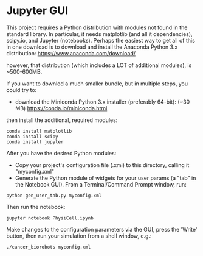 # Jupyter GUI

This project requires a Python distribution with modules not found in the standard 
library. In particular, it needs matplotlib (and all it dependencies), scipy.io, and Jupyter (notebooks). Perhaps the easiest way to get all of this in one download is to download and install the Anaconda Python 3.x distribution:
https://www.anaconda.com/download/

however, that distribution (which includes a LOT of additional modules), is ~500-600MB.

If you want to downlod a much smaller bundle, but in multiple steps, you could try to:
- download the Miniconda Python 3.x installer (preferably 64-bit):  (~30 MB)
https://conda.io/miniconda.html

then install the additional, required modules:
```
conda install matplotlib
conda install scipy
conda install jupyter
```

After you have the desired Python modules:

- Copy your project's configuration file (.xml) to this directory, calling it "myconfig.xml"
- Generate the Python module of widgets for your user params (a "tab" in the Notebook GUI). From a Terminal/Command Prompt window, run:

```python gen_user_tab.py myconfig.xml```

Then run the notebook:

```jupyter notebook PhysiCell.ipynb```


Make changes to the configuration parameters via the GUI, press the 'Write' button, then run your simulation from a shell window, e.g.:

```
./cancer_biorobots myconfig.xml
```
